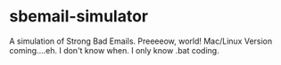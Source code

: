 # sbemail-simulator
A simulation of Strong Bad Emails. Preeeeow, world! Mac/Linux Version coming....eh. I don't know when. I only know .bat coding.
